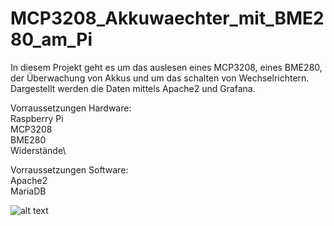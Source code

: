 # MCP3208_Akkuwaechter_mit_BME280_am_Pi
In diesem Projekt geht es um das auslesen eines MCP3208, eines BME280, der Überwachung von Akkus und um das schalten von Wechselrichtern.\
Dargestellt werden die Daten mittels Apache2 und Grafana.

Vorraussetzungen Hardware:\
Raspberry Pi\
MCP3208\
BME280\
Widerstände\

Vorraussetzungen Software:\
Apache2\
MariaDB

![alt text](https://github.com/[username]/[reponame]/blob/[branch]/image.jpg?raw=true)
